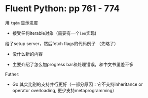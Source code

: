 # Fluent Python: pp 761 - 774

用 `tqdm` 显示进度

- 接受任何iterable对象（需要有一个`len`实现)

给了setup server，然后fetch flags的代码例子 （先略了）

- 没什么新的内容

- 主要介绍了怎么加progress bar和处理错误，和中文书里差不多

Futher:

- Go 其实比别的支持并行更好（一部分原因：它不支持inheritance or operator overloading, 更少支持metaprogramming）
